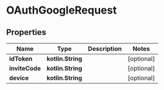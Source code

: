 
# OAuthGoogleRequest

## Properties
Name | Type | Description | Notes
------------ | ------------- | ------------- | -------------
**idToken** | **kotlin.String** |  |  [optional]
**inviteCode** | **kotlin.String** |  |  [optional]
**device** | **kotlin.String** |  |  [optional]



